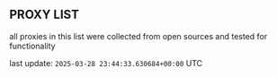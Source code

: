 ## PROXY LIST

all proxies in this list were collected from open sources and tested for functionality

last update: `2025-03-28 23:44:33.630684+00:00` UTC